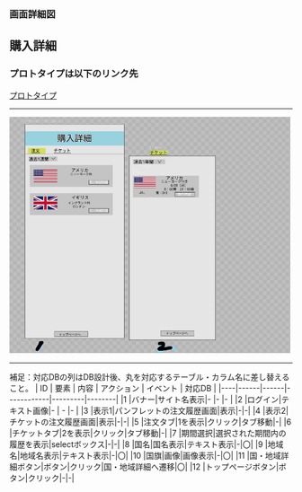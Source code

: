 ### 画面詳細図
## 購入詳細
### プロトタイプは以下のリンク先
[プロトタイプ](https://www.figma.com/file/YG5ey5pOtI5ZYlaZHWfvS7/Untitled?node-id=3%3A44)
*****
<img src="../img/購入詳細_LI.jpg" width="500">

*****
補足：対応DBの列はDB設計後、丸を対応するテーブル・カラム名に差し替えること。
| ID | 要素 | 内容 | アクション | イベント | 対応DB |
|----|------|------|------------|---------|--------|
|1   |バナー|サイト名表示|-      |-        |-       |
|2   |ログイン|テキスト画像|-    | -        |-      |
|3   |表示1|パンフレットの注文履歴画面|表示|-|-|
|4   |表示2|チケットの注文履歴画面|表示|-|-|
|5   |注文タブ|1を表示|クリック|タブ移動|-|
|6   |チケットタブ|2を表示|クリック|タブ移動|-|
|7   |期間選択|選択された期間内の履歴を表示|selectボックス|-|-|
|8   |国名|国名表示|テキスト表示|-|〇|
|9   |地域名|地域名表示|テキスト表示|-|〇|
|10  |国旗|画像|画像表示|-|〇|
|11  |国・地域詳細ボタン|ボタン|クリック|国・地域詳細へ遷移|〇|
|12  |トップページボタン|ボタン|クリック|-|-|
